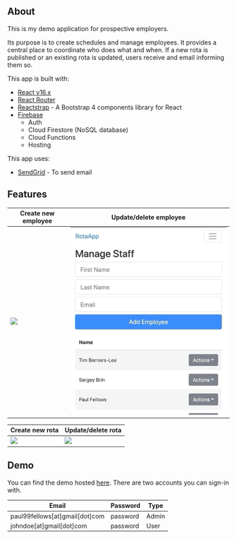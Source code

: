 ## About

This is my demo application for prospective employers.

Its purpose is to create schedules and manage employees. It provides a central place to coordinate who does what and when. If a new rota is published or an existing rota is updated, users receive and email informing them so.

This app is built with:

- [React v16.x](https://github.com/facebook/react)
- [React Router](https://github.com/ReactTraining/react-router)
- [Reactstrap](https://reactstrap.github.io) - A Bootstrap 4 components library for React
- [Firebase](https://firebase.google.com)
  - Auth
  - Cloud Firestore (NoSQL database)
  - Cloud Functions
  - Hosting

This app uses:

- [SendGrid](https://sendgrid.com) - To send email

## Features

| Create new employee               | Update/delete employee             |
| --------------------------------- | ---------------------------------- |
| ![](README-gifs/add-employee.gif) | ![](README-gifs/edit-employee.gif) |

| Create new rota                  | Update/delete rota               |
| -------------------------------- | -------------------------------- |
| ![](README-gifs/create-rota.gif) | ![](README-gifs/update-rota.gif) |

## Demo

You can find the demo hosted [here](https://rota-app-65e11.web.app). There are two accounts you can sign-in with.

| Email                          | Password | Type  |
| ------------------------------ | -------- | ----- |
| paul99fellows[at]gmail[dot]com | password | Admin |
| johndoe[at]gmail[dot]com       | password | User  |
